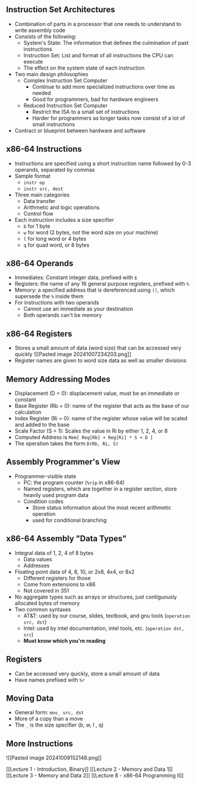 ## Instruction Set Architectures
- Combination of parts in a processor that one needs to understand to write assembly code
- Consists of the following:
	- System's State: The information that defines the culmination of past instructions
	- Instruction Set: List and format of all instructions the CPU can execute
	- The effect on the system state of each instruction
- Two main design philosophies
	- Complex Instruction Set Computer
		- Continue to add more specialized instructions over time as needed
		- Good for programmers, bad for hardware engineers
	- Reduced Instruction Set Computer
		- Restrict the ISA to a small set of instructions
		- Harder for programmers as longer tasks now consist of a lot of small instructions
- Contract or blueprint between hardware and software



## x86-64 Instructions
- Instructions are specified using a short instruction name followed by 0-3 operands, separated by commas
- Sample format
	- `instr op`
	- `instr src, dest`
- Three main categories
	- Data transfer
	- Arithmetic and logic operations
	- Control flow
- Each instruction includes a size specifier 
	- `b` for 1 byte
	- `w` for word (2 bytes, not the word size on your machine)
	- `l` for long word or 4 bytes
	- `q` for quad word, or 8 bytes

## x86-64 Operands
- Immediates: Constant integer data, prefixed with `$`
- Registers: the name of any 16 general purpose registers, prefixed with `%`
- Memory: a specified address that is dereferenced using `()`, which supersede the `%` inside them
- For instructions with two operands
	- Cannot use an immediate as your destination
	- Both operands can't be memory

## x86-64 Registers
- Stores a small amount of data (word size) that can be accessed very quickly
![[Pasted image 20241007234203.png]]
- Register names are given to word size data as well as smaller divisions

## Memory Addressing Modes
- Displacement (D = 0): displacement value, must be an immediate or constant
- Base Register (Rb = 0): name of the register that acts as the base of our calculation
- Index Register (Ri = 0): name of the register whose value will be scaled and added to the base
- Scale Factor (S = 1): Scales the value in Ri by either 1, 2, 4, or 8
- Computed Address is `Mem[ Reg[Rb] + Reg[Ri] * S + D ]`
- The operation takes the form `D(Rb, Ri, S)`

## Assembly Programmer's View
- Programmer-visible state
	- PC: the program counter (`%rip` in x86-64)
	- Named registers, which are together in a register section, store heavily used program data
	- Condition codes
		- Store status information about the most recent arithmetic operation
		- used for conditional branching

## x86-64 Assembly "Data Types"
- Integral data of 1, 2, 4 of 8 bytes
	- Data values
	- Addresses
- Floating point data of 4, 8, 10, or 2x8, 4x4, or 8x2
	- Different registers for those
	- Come from extensions to x86
	- Not covered in 351
- No aggregate types such as arrays or structures, just contiguously allocated bytes of memory
- Two common syntaxes
	- AT&T: used by our course, slides, textbook, and gnu tools (`operation src, dst`)
	- Intel: used by intel documentation, intel tools, etc. (`operation dst, src`)
	- **Must know which you're reading**

## Registers
- Can be accessed very quickly, store a small amount of data
- Have names prefixed with `%r`

## Moving Data
- General form: `mov_ src, dst`
- More of a copy than a move
- The `_` is the size specifier (b, w, l , q)

## More Instructions
![[Pasted image 20241009152148.png]]


[[Lecture 1 - Introduction, Binary]]
[[Lecture 2 - Memory and Data 1]]
[[Lecture 3 - Memory and Data 2]]
[[Lecture 8 - x86-64 Programming II]]
